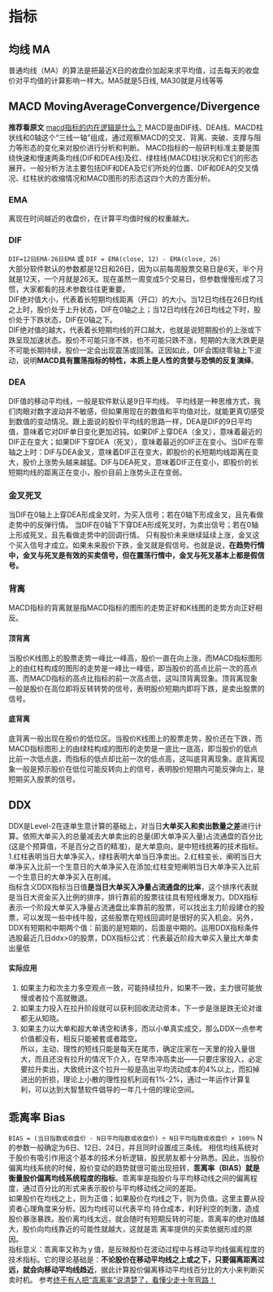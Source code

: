 # 指标

## 均线 MA
普通均线（MA）的算法是把最近X日的收盘价加起来求平均值，过去每天的收盘价对平均值的计算影响一样大。MA5就是5日线, MA30就是月线等等

## MACD MovingAverageConvergence/Divergence
**推荐看原文** [macd指标的内在逻辑是什么？](https://www.zhihu.com/question/29954111/answer/560354318)
MACD是由DIF线、DEA线、MACD柱状线和0轴这个“三线一轴”组成，通过观察MACD的交叉、背离、突破、支撑与阻力等形态的变化来对股价进行分析和判断。
MACD指标的一般研判标准主要是围绕快速和慢速两条均线(DIF和DEA线)及红、绿柱线(MACD柱)状况和它们的形态展开。一般分析方法主要包括DIF和DEA及它们所处的位置、DIF和DEA的交叉情况、红柱状的收缩情况和MACD图形的形态这四个大的方面分析。
### EMA
离现在时间越近的收盘价，在计算平均值时候的权重越大。
### DIF
`DIF=12日EMA-26日EMA` 或 `DIF = EMA(close, 12) - EMA(close, 26)`   
大部分软件默认的参数都是12日和26日，因为以前每周股票交易日是6天，半个月就是12天，一个月就是26天。现在虽然一周变成5个交易日，但参数慢慢形成了习惯，大家都看的技术参数往往更重要。  
DIF绝对值大小，代表着长短期均线距离（开口）的大小。当12日均线在26日均线之上时，股价处于上升状态，DIF在0轴之上；当12日均线在26日均线之下时，股价处于下跌状态，DIF在0轴之下。  
DIF绝对值的越大，代表着长短期均线的开口越大，也就是说短期股价的上涨或下跌呈现加速状态。股价不可能只涨不跌，也不可能只跌不涨，短期的大涨大跌更是不可能长期持续，股价一定会出现震荡或回落。正因如此，DIF会围绕零轴上下波动，说明**MACD具有震荡指标的特性，本质上是人性的贪婪与恐惧的反复演绎**。
### DEA
DIF值的移动平均线，一般是软件默认是9日平均线。
平均线是一种思维方式，我们肉眼对数字波动并不敏感，但如果用现在的数值和平均值对比，就能更真切感受到数值的变动情况。跟上面说的股价平均线的思路一样，DEA是DIF的9日平均值，意味着它对DIF单日变化更加迟钝。如果DIF上穿DEA（金叉），意味着最近的DIF正在变大；如果DIF下穿DEA（死叉），意味着最近的DIF正在变小。当DIF在零轴之上时：DIF与DEA金叉，意味着DIF正在变大，即股价的长短期均线距离在变大，股价上涨势头越来越猛。DIF与DEA死叉，意味着DIF正在变小，即股价的长短期均线的距离正在变小，股价目前上涨势头正在变弱。
### 金叉死叉
当DIF在0轴上上穿DEA形成金叉时，为买入信号；若在0轴下形成金叉，且先看做走势中的反弹行情。
当DIF在0轴下下穿DEA形成死叉时，为卖出信号；若在0轴上形成死叉，且先看做走势中的回调行情。
只有股价未来继续延续上涨，金叉这个买入信号才成立。如果未来股价下跌，金叉就是假信号。也就是说，**在趋势行情中，金叉与死叉是有效的买卖信号，但在震荡行情中，金叉与死叉基本上都是假信号。**
### 背离
MACD指标的背离就是指MACD指标的图形的走势正好和K线图的走势方向正好相反。
#### 顶背离  
当股价K线图上的股票走势一峰比一峰高，股价一直在向上涨，而MACD指标图形上的由红柱构成的图形的走势是一峰比一峰低，即当股价的高点比前一次的高点高、而MACD指标的高点比指标的前一次高点低，这叫顶背离现象。顶背离现象一般是股价在高位即将反转转势的信号，表明股价短期内即将下跌，是卖出股票的信号。
#### 底背离
底背离一般出现在股价的低位区。当股价K线图上的股票走势，股价还在下跌，而MACD指标图形上的由绿柱构成的图形的走势是一底比一底高，即当股价的低点比前一次低点底，而指标的低点却比前一次的低点高，这叫底背离现象。底背离现象一般是预示股价在低位可能反转向上的信号，表明股价短期内可能反弹向上，是短期买入股票的信号。  


## DDX
DDX是Level-2在逐单生意计算的基础上，对当日**大单买入和卖出数量之差**进行计算。依照大单买入的总量减去大单卖出的总量(即大单净买入量)占流通盘的百分比(这是个预算值，不是百分之百的精准)，是大单意向，是中短线统筹的技术指标。1.红柱表明当日大单净买入，绿柱表明大单当日净卖出。2.红柱变长，阐明当日大单净买入比前一个生意日的大单净买入在添加;红柱变短阐明当日大单净买入比前一个生意日的大单净买入在削减。  
指标含义DDX指标当日值**是当日大单买入净量占流通盘的比率**，这个排序代表就是当日大资金买入比例的排序，排行靠前的股票往往具有短线爆发力。DDX指标表示一个阶段大单买入净量占流通盘比率靠前的股票，可以找出主力阶段建仓的股票，可以发现一些中线牛股，这些股票在短线回调时是很好的买入机会。另外，DDX有短期和中期两个值：前面的是短期的，后面是中期的。运用DDX指标条件选股最近几日ddx>0的股票，DDX指标公式：代表最近阶段大单买入量比大单卖出量低
#### 实际应用
1. 如果主力和次主力多空观点一致，可能持续拉升，如果不一致，主力很可能放慢或者拉个高就撤退。
2. 如果主力投入在拉升阶段就可以获利回收流动资本，下一步是涨是跌无论对谁都无从知晓。
3. 如果主力以大单和超大单诱空和诱多，而以小单真实成交，那么DDX一点参考价值都没有，相反只能被套或者踏空。  
所以，主动、理性的短线只能是每天在尾市，确定庄家在一天里的投入量很大，而且还没有拉升的情况下介入，在早市冲高卖出——只要庄家投入，必定要拉升卖出，大致统计这个拉升一般是高出平均流动成本的4%以上，而扣掉进出的折损，理论上小散的理性投机利润有1%-2%，通过一年运作计算复利，可以达到大智慧软件倡导的一年几十倍的理论空间。

## 乖离率 Bias
`BIAS = (当日指数或收盘价 - N日平均指数或收盘价) ÷ N日平均指数或收盘价 × 100％`
N的参数一般确定为6日、12日、24日，并且同时设置成三条线。
相信均线系统对于股价有吸引作用这个基本的技术分析逻辑，股民朋友都十分熟悉。因此，当股价偏离均线系统的时候，股价变动的趋势就很可能出现扭转，**乖离率（BIAS）就是衡量股价偏离均线系统程度的指标**。乖离率是指股价与平均移动线之间的偏离程度，通过百分比的形式来表示股价与平均移动线之间的差距。  
如果股价在均线之上，则为正值；如果股价在均线之下，则为负值。这里主要从投资者心理角度来分析。因为均线可以代表平均 持仓成本，利好利空的刺激，造成股价暴涨暴跌。股价离均线太远，就会随时有短期反转的可能，乖离率的绝对值越大，股价向均线靠近的可能性就越大，这就是乖 离率提供的买卖依据形成的原因。  
指标意义：乖离率又称为ｙ值，是反映股价在波动过程中与移动平均线偏离程度的技术指标。它的理论基础是：**不论股价在移动平均线之上或之下，只要偏离距离过远，就会向移动平均线趋近**，据此计算股价偏离移动平均线百分比的大小来判断买卖时机。
参考[终于有人把“乖离率”说清楚了，看懂少走十年弯路！](https://zhuanlan.zhihu.com/p/58311124)
